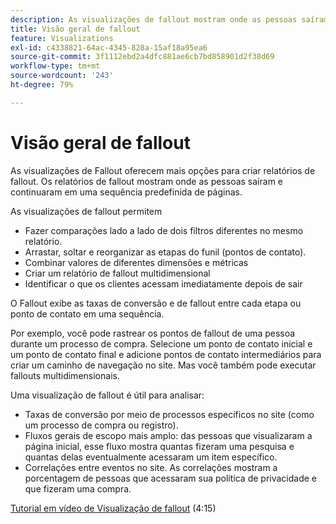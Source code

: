 ```yaml
---
description: As visualizações de fallout mostram onde as pessoas saíram e continuaram em uma sequência predefinida de páginas.
title: Visão geral de fallout
feature: Visualizations
exl-id: c4338821-64ac-4345-828a-15af18a95ea6
source-git-commit: 3f1112ebd2a4dfc881ae6cb7bd858901d2f38d69
workflow-type: tm+mt
source-wordcount: '243'
ht-degree: 79%

---
```


# Visão geral de fallout

As visualizações de Fallout oferecem mais opções para criar relatórios de fallout. Os relatórios de fallout mostram onde as pessoas saíram e continuaram em uma sequência predefinida de páginas.

As visualizações de fallout permitem

* Fazer comparações lado a lado de dois filtros diferentes no mesmo relatório.
* Arrastar, soltar e reorganizar as etapas do funil (pontos de contato).
* Combinar valores de diferentes dimensões e métricas
* Criar um relatório de fallout multidimensional
* Identificar o que os clientes acessam imediatamente depois de sair

O Fallout exibe as taxas de conversão e de fallout entre cada etapa ou ponto de contato em uma sequência.

Por exemplo, você pode rastrear os pontos de fallout de uma pessoa durante um processo de compra. Selecione um ponto de contato inicial e um ponto de contato final e adicione pontos de contato intermediários para criar um caminho de navegação no site. Mas você também pode executar fallouts multidimensionais.

Uma visualização de fallout é útil para analisar:

* Taxas de conversão por meio de processos específicos no site (como um processo de compra ou registro).
* Fluxos gerais de escopo mais amplo: das pessoas que visualizaram a página inicial, esse fluxo mostra quantas fizeram uma pesquisa e quantas delas eventualmente acessaram um item específico.
* Correlações entre eventos no site. As correlações mostram a porcentagem de pessoas que acessaram sua política de privacidade e que fizeram uma compra.

[Tutorial em vídeo de Visualização de fallout](https://experienceleague.adobe.com/docs/analytics-learn/tutorials/analysis-workspace/analyzing-customer-journeys/fallout-visualization.html?lang=pt-BR) (4:15)

